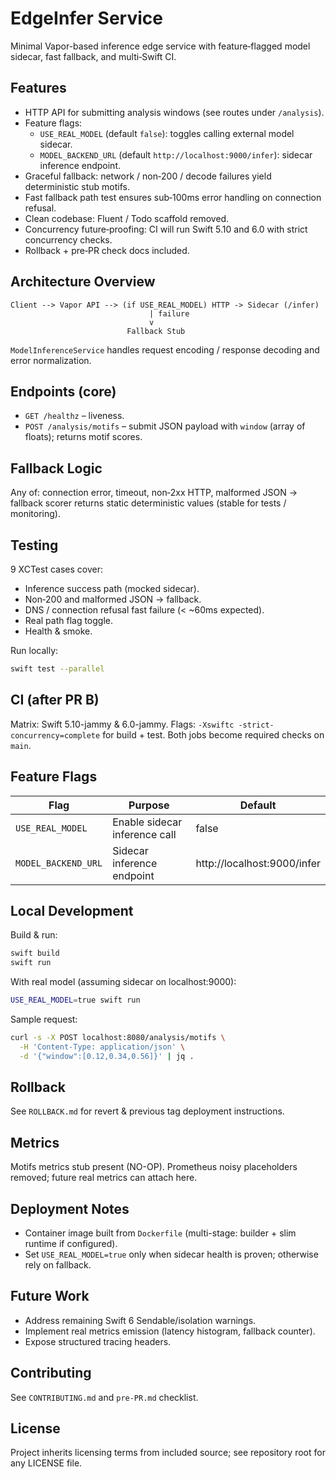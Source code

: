 # EdgeInfer Service

Minimal Vapor-based inference edge service with feature‑flagged model sidecar, fast fallback, and multi‑Swift CI.

## Features
- HTTP API for submitting analysis windows (see routes under `/analysis`).
- Feature flags:
  - `USE_REAL_MODEL` (default `false`): toggles calling external model sidecar.
  - `MODEL_BACKEND_URL` (default `http://localhost:9000/infer`): sidecar inference endpoint.
- Graceful fallback: network / non‑200 / decode failures yield deterministic stub motifs.
- Fast fallback path test ensures sub‑100ms error handling on connection refusal.
- Clean codebase: Fluent / Todo scaffold removed.
- Concurrency future‑proofing: CI will run Swift 5.10 and 6.0 with strict concurrency checks.
- Rollback + pre‑PR check docs included.

## Architecture Overview
```
Client --> Vapor API --> (if USE_REAL_MODEL) HTTP -> Sidecar (/infer)
                               | failure
                               v
                          Fallback Stub
```
`ModelInferenceService` handles request encoding / response decoding and error normalization.

## Endpoints (core)
- `GET /healthz` – liveness.
- `POST /analysis/motifs` – submit JSON payload with `window` (array of floats); returns motif scores.

## Fallback Logic
Any of: connection error, timeout, non‑2xx HTTP, malformed JSON → fallback scorer returns static deterministic values (stable for tests / monitoring).

## Testing
9 XCTest cases cover:
- Inference success path (mocked sidecar).
- Non‑200 and malformed JSON → fallback.
- DNS / connection refusal fast failure (< ~60ms expected).
- Real path flag toggle.
- Health & smoke.

Run locally:
```bash
swift test --parallel
```

## CI (after PR B)
Matrix: Swift 5.10-jammy & 6.0-jammy.
Flags: `-Xswiftc -strict-concurrency=complete` for build + test.
Both jobs become required checks on `main`.

## Feature Flags
| Flag | Purpose | Default |
|------|---------|---------|
| `USE_REAL_MODEL` | Enable sidecar inference call | false |
| `MODEL_BACKEND_URL` | Sidecar inference endpoint | http://localhost:9000/infer |

## Local Development
Build & run:
```bash
swift build
swift run
```
With real model (assuming sidecar on localhost:9000):
```bash
USE_REAL_MODEL=true swift run
```

Sample request:
```bash
curl -s -X POST localhost:8080/analysis/motifs \
  -H 'Content-Type: application/json' \
  -d '{"window":[0.12,0.34,0.56]}' | jq .
```

## Rollback
See `ROLLBACK.md` for revert & previous tag deployment instructions.

## Metrics
Motifs metrics stub present (NO-OP). Prometheus noisy placeholders removed; future real metrics can attach here.

## Deployment Notes
- Container image built from `Dockerfile` (multi-stage: builder + slim runtime if configured).
- Set `USE_REAL_MODEL=true` only when sidecar health is proven; otherwise rely on fallback.

## Future Work
- Address remaining Swift 6 Sendable/isolation warnings.
- Implement real metrics emission (latency histogram, fallback counter).
- Expose structured tracing headers.

## Contributing
See `CONTRIBUTING.md` and `pre-PR.md` checklist.

## License
Project inherits licensing terms from included source; see repository root for any LICENSE file.
